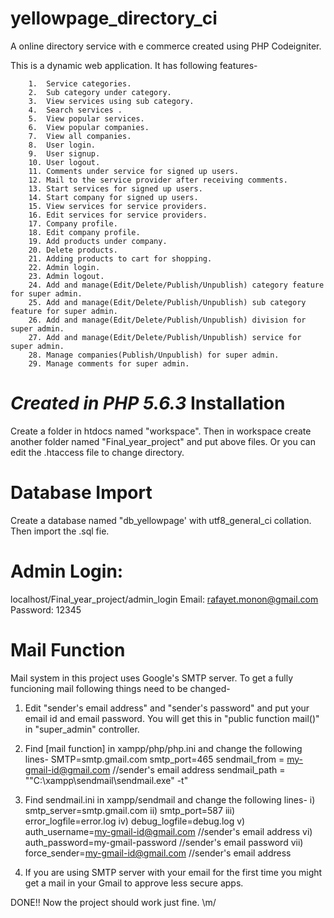 # yellowpage_directory_ci
A online directory service with e commerce created using PHP Codeigniter.

This is a dynamic web application. It has following features-

        1.	Service categories.
        2.	Sub category under category.
        3.	View services using sub category.
        4.	Search services . 
        5.	View popular services.
        6.	View popular companies.
        7.	View all companies.
        8.	User login.
        9.	User signup.
        10.	User logout.
        11.	Comments under service for signed up users.
        12.	Mail to the service provider after receiving comments.
        13.	Start services for signed up users.
        14.	Start company for signed up users.
        15.	View services for service providers.
        16.	Edit services for service providers.
        17.	Company profile.
        18.	Edit company profile.
        19.	Add products under company.
        20.	Delete products.
        21.	Adding products to cart for shopping.
        22.	Admin login.
        23.	Admin logout.
        24.	Add and manage(Edit/Delete/Publish/Unpublish) category feature for super admin.
        25.	Add and manage(Edit/Delete/Publish/Unpublish) sub category feature for super admin.
        26.	Add and manage(Edit/Delete/Publish/Unpublish) division for super admin.
        27.	Add and manage(Edit/Delete/Publish/Unpublish) service for super admin.
        28.	Manage companies(Publish/Unpublish) for super admin.
        29.	Manage comments for super admin.


*Created in PHP 5.6.3*
Installation
===============
Create a folder in htdocs named "workspace". Then in workspace create another folder named "Final_year_project" and put above files. Or you can edit the .htaccess file to change directory.

Database Import
===============
Create a database named "db_yellowpage' with utf8_general_ci collation. Then import the .sql fie.

Admin Login:
===============
localhost/Final_year_project/admin_login
Email: rafayet.monon@gmail.com
Password: 12345

Mail Function
===============
Mail system in this project uses Google's SMTP server. To get a fully funcioning mail following things need to be changed-

1. Edit "sender's email address" and "sender's password" and put your email id and email password. You will get this in "public function mail()" in "super_admin" controller.

2. Find [mail function] in xampp/php/php.ini and change the following lines-
SMTP=smtp.gmail.com
smtp_port=465
sendmail_from = my-gmail-id@gmail.com //sender's email address
sendmail_path = "\"C:\xampp\sendmail\sendmail.exe\" -t"

3. Find sendmail.ini in xampp/sendmail and change the following lines-
   i) smtp_server=smtp.gmail.com
   ii) smtp_port=587
   iii) error_logfile=error.log
   iv) debug_logfile=debug.log
   v) auth_username=my-gmail-id@gmail.com  //sender's email address
   vi) auth_password=my-gmail-password      //sender's email password
   vii) force_sender=my-gmail-id@gmail.com   //sender's email address
   
4. If you are using SMTP server with your email for the first time you might get a mail in your Gmail to approve less secure apps.

DONE!! Now the project should work just fine. \m/


